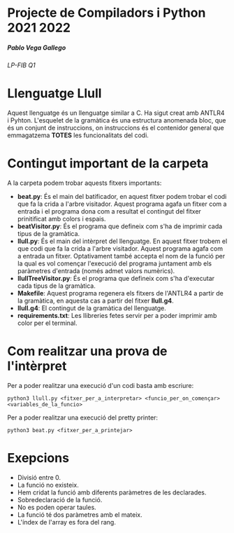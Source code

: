 # Projecte de Compiladors i Python 2021 2022
##### Pablo Vega Gallego
###### LP-FIB Q1  
# Llenguatge Llull
Aquest llenguatge és un llenguatge similar a C. Ha sigut creat amb ANTLR4 i Pyhton.
L'esquelet de la gramàtica és una estructura anomenada bloc, que és un conjunt de instruccions, on instruccions és el contenidor general que emmagatzema **TOTES** les funcionalitats del codi.

# Contingut important de la carpeta
A la carpeta podem trobar aquests fitxers importants:
* **beat.py**: És el main del batificador, en aquest fitxer podem trobar el codi que fa la crida a l'arbre visitador. Aquest programa agafa un fitxer com a entrada i el programa dona com a resultat el contingut del fitxer prinitificat amb colors i espais.
* **beatVisitor.py**: És el programa que defineix com s'ha de imprimir cada tipus de la gramàtica.
* **llull.py**: És el main del intèrpret del llenguatge. En aquest fitxer trobem el que codi que fa la crida a l'arbre visitador. Aquest programa agafa com a entrada un fitxer. Optativament també accepta el nom de la funció per la qual es vol començar l'execució del programa juntament amb els paràmetres d'entrada (només admet valors numèrics).
* **llullTreeVisitor.py**: És el programa que defineix com s'ha d'executar cada tipus de la gramàtica.
* **Makefile**: Aquest programa regenera els fitxers de l'ANTLR4 a partir de la gramàtica, en aquesta cas a partir del fitxer **llull.g4**.
* **llull.g4**: El contingut de la gramàtica del llenguatge.
* **requirements.txt**: Les llibreries fetes servir per a poder imprimir amb color per el terminal.

# Com realitzar una prova de l'intèrpret
Per a poder realitzar una execució d'un codi basta amb escriure:
```
python3 llull.py <fitxer_per_a_interpretar> <funcio_per_on_començar> <variables_de_la_funcio>
```
Per a poder realitzar una execució del pretty printer:
```
python3 beat.py <fitxer_per_a_printejar>
```

# Exepcions
* Divisió entre 0.
* La funció no existeix.
* Hem cridat la funció amb diferents paràmetres de les declarades.
* Sobredeclaració de la funció.
* No es poden operar taules.
* La funció té dos paràmetres amb el mateix.
* L'índex de l'array es fora del rang.
